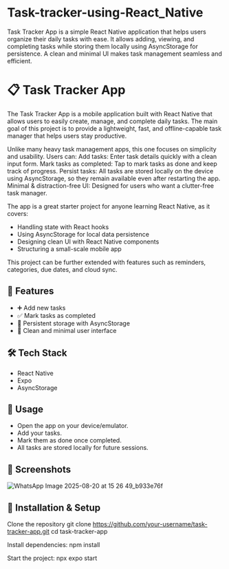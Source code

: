 # Task-tracker-using-React_Native
Task Tracker App is a simple React Native application that helps users organize their daily tasks with ease. It allows adding, viewing, and completing tasks while storing them locally using AsyncStorage for persistence. A clean and minimal UI makes task management seamless and efficient.

# 📋 Task Tracker App

The Task Tracker App is a mobile application built with React Native that allows users to easily create, manage, and complete daily tasks. The main goal of this project is to provide a lightweight, fast, and offline-capable task manager that helps users stay productive.

Unlike many heavy task management apps, this one focuses on simplicity and usability. Users can:
Add tasks: Enter task details quickly with a clean input form.
Mark tasks as completed: Tap to mark tasks as done and keep track of progress.
Persist tasks: All tasks are stored locally on the device using AsyncStorage, so they remain available even after restarting the app.
Minimal & distraction-free UI: Designed for users who want a clutter-free task manager.

The app is a great starter project for anyone learning React Native, as it covers:
- Handling state with React hooks
- Using AsyncStorage for local data persistence
- Designing clean UI with React Native components
- Structuring a small-scale mobile app

This project can be further extended with features such as reminders, categories, due dates, and cloud sync.

## 🚀 Features

- ➕ Add new tasks
- ✅ Mark tasks as completed
- 💾 Persistent storage with AsyncStorage
- 🎨 Clean and minimal user interface

## 🛠️ Tech Stack

- React Native
- Expo
- AsyncStorage

## 📱 Usage
- Open the app on your device/emulator.
- Add your tasks.
- Mark them as done once completed.
- All tasks are stored locally for future sessions.

## 📸 Screenshots

![WhatsApp Image 2025-08-20 at 15 26 49_b933e76f](https://github.com/user-attachments/assets/7ba0aedb-0186-4023-a3d5-cb99dc3b1e64)


## 📂 Installation & Setup
Clone the repository
git clone https://github.com/your-username/task-tracker-app.git
cd task-tracker-app

Install dependencies:
npm install

Start the project:
npx expo start
